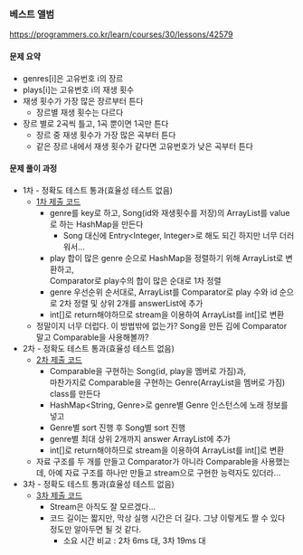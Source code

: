 ### 베스트 앨범
https://programmers.co.kr/learn/courses/30/lessons/42579

#### 문제 요약
* genres[i]은 고유번호 i의 장르
* plays[i]는 고유번호 i의 재생 횟수
* 재생 횟수가 가장 많은 장르부터 튼다
    * 장르별 재생 횟수는 다르다
* 장르 별로 2곡씩 틀고, 1곡 뿐이면 1곡만 튼다
    * 장르 중 재생 횟수가 가장 많은 곡부터 튼다
    * 같은 장르 내에서 재생 횟수가 같다면 고유번호가 낮은 곡부터 튼다


#### 문제 풀이 과정
* 1차 - 정확도 테스트 통과(효율성 테스트 없음)
    * [1차 제출 코드](Solution1.java)
        * genre를 key로 하고, Song(id와 재생횟수를 저장)의 ArrayList를 value로 하는 HashMap을 만든다
            * Song 대신에 Entry<Integer, Integer>로 해도 되긴 하지만 너무 더러워서...
        * play 합이 많은 genre 순으로 HashMap을 정렬하기 위해 ArrayList로 변환하고,  
        Comparator로 play수의 합이 많은 순대로 1차 정렬
        * genre 우선순위 순서대로, ArrayList<Song>를 Comparator로 play 수와 id 순으로 2차 정렬 및 상위 2개를 answerList에 추가
        * int[]로 return해야하므로 stream을 이용하여 ArrayList를 int[]로 변환
    * 정말이지 너무 더럽다. 이 방법밖에 없는가? Song을 만든 김에 Comparator 말고 Comparable을 사용해볼까?
* 2차 - 정확도 테스트 통과(효율성 테스트 없음)
    * [2차 제출 코드](Solution2.java)
        * Comparable을 구현하는 Song(id, play을 멤버로 가짐)과,  
        마찬가지로 Comparable을 구현하는 Genre(ArrayList<Song>을 멤버로 가짐) class를 만든다
        * HashMap<String, Genre>로 genre별 Genre 인스턴스에 노래 정보를 넣고
        * Genre별 sort 진행 후 Song별 sort 진행
        * genre별 최대 상위 2개까지 answer ArrayList에 추가
        * int[]로 return해야하므로 stream을 이용하여 ArrayList를 int[]로 변환
    * 자료 구조를 두 개를 만들고 Comparator가 아니라 Comparable을 사용했는데, 아예 자료 구조를 하나만 만들고 stream으로 구현한 능력자도 있더라...
* 3차 - 정확도 테스트 통과(효율성 테스트 없음)
    * [3차 제출 코드](Solution3.java)
        * Stream은 아직도 잘 모르겠다...
        * 코드 길이는 짧지만, 막상 실행 시간은 더 길다. 그냥 이렇게도 짤 수 있다 정도만 알아두면 될 것 같다.
            * 소요 시간 비교 : 2차 6ms 대, 3차 19ms 대